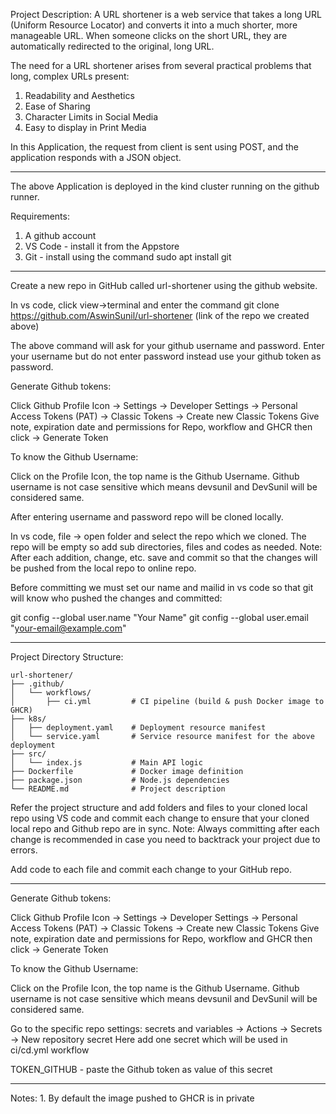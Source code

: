Project Description:
A URL shortener is a web service that takes a long URL (Uniform Resource Locator) and converts it into a much shorter, more manageable URL. When someone clicks on the short URL, they are automatically redirected to the original, long URL.

The need for a URL shortener arises from several practical problems that long, complex URLs present:
1. Readability and Aesthetics
2. Ease of Sharing 
3. Character Limits in Social Media
4. Easy to display in Print Media

In this Application, the request from client is sent using POST, and the application responds with a JSON object.
_______________________________________________________________________________

The above Application is deployed in the kind cluster running on the github runner.

Requirements:
1. A github account
2. VS Code - install it from the Appstore
3. Git - install using the command sudo apt install git
_______________________________________________________________________________

Create a new repo in GitHub called url-shortener using the github website.

In vs code, click view->terminal and enter the command git clone https://github.com/AswinSunil/url-shortener (link of the repo we created above)

The above command will ask for your github username and password. Enter your username but do not enter password instead use your github token as password.

Generate Github tokens:

Click Github Profile Icon -> Settings -> Developer Settings -> Personal Access Tokens (PAT) -> Classic Tokens -> Create new Classic Tokens Give note, expiration date and permissions for Repo, workflow and GHCR then click -> Generate Token

To know the Github Username:

Click on the Profile Icon, the top name is the Github Username. Github username is not case sensitive which means devsunil and DevSunil will be considered same.

After entering username and password repo will be cloned locally.

In vs code, file -> open folder and select the repo which we cloned. The repo will be empty so add sub directories, files and codes as needed. Note: After each addition, change, etc. save and commit so that the changes will be pushed from the local repo to online repo.

Before committing we must set our name and mailid in vs code so that git will know who pushed the changes and committed:

git config --global user.name "Your Name"
git config --global user.email "your-email@example.com"
_______________________________________________________________________________

Project Directory Structure:

```text
url-shortener/
├── .github/                     
│   └── workflows/
│       ├── ci.yml         # CI pipeline (build & push Docker image to GHCR)
├── k8s/
│   ├── deployment.yaml    # Deployment resource manifest
│   └── service.yaml       # Service resource manifest for the above deployment
├── src/
│   └── index.js           # Main API logic
├── Dockerfile             # Docker image definition
├── package.json           # Node.js dependencies
└── README.md              # Project description
```

Refer the project structure and add folders and files to your cloned local repo using VS code and commit each change to ensure that your cloned local repo and Github repo are in sync.
Note: Always committing after each change is recommended in case you need to backtrack your project due to errors.

Add code to each file and commit each change to your GitHub repo.
_______________________________________________________________________________

Generate Github tokens:

Click Github Profile Icon -> Settings -> Developer Settings -> Personal Access Tokens (PAT) -> Classic Tokens -> Create new Classic Tokens
Give note, expiration date and permissions for Repo, workflow and GHCR then click -> Generate Token

To know the Github Username:

Click on the Profile Icon, the top name is the Github Username.
Github username is not case sensitive which means devsunil and DevSunil will be considered same.

Go to the specific repo settings:
secrets and variables -> Actions -> Secrets -> New repository secret
Here add one secret which will be used in ci/cd.yml workflow

TOKEN_GITHUB - paste the Github token as value of this secret
______________________________________________________________________________

Notes:
    1. By default the image pushed to GHCR is in private 